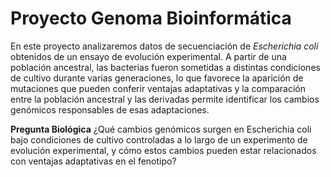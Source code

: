 # Proyecto Genoma Bioinformática
En este proyecto analizaremos datos de secuenciación de _Escherichia coli_ obtenidos de un ensayo de evolución experimental. A partir de una población ancestral, las bacterias fueron sometidas a distintas condiciones de cultivo durante varias generaciones, lo que favorece la aparición de mutaciones que pueden conferir ventajas adaptativas y la comparación entre la población ancestral y las derivadas permite identificar los cambios genómicos responsables de esas adaptaciones.

**Pregunta Biológica**
¿Qué cambios genómicos surgen en Escherichia coli bajo condiciones de cultivo controladas a lo largo de un experimento de evolución experimental, y cómo estos cambios pueden estar relacionados con ventajas adaptativas en el fenotipo?

